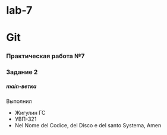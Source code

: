 # lab-7
# Git
### Практическая работа №7
### Задание 2
##### main-ветка

Выполнил
* Жигулин ГС
* УВП-321
* Nel Nome del Codice, del Disco e del santo Systema, Amen